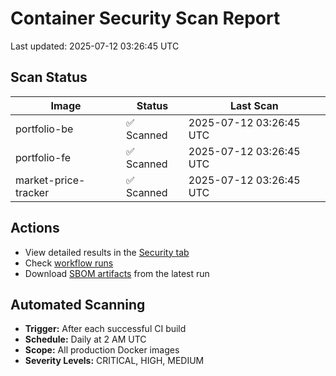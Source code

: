 # Container Security Scan Report

Last updated: 2025-07-12 03:26:45 UTC

## Scan Status

| Image | Status | Last Scan |
|-------|--------|-----------|
| portfolio-be | ✅ Scanned | 2025-07-12 03:26:45 UTC |
| portfolio-fe | ✅ Scanned | 2025-07-12 03:26:45 UTC |
| market-price-tracker | ✅ Scanned | 2025-07-12 03:26:45 UTC |

## Actions

- View detailed results in the [Security tab](https://github.com/ktenman/portfolio/security/code-scanning)
- Check [workflow runs](https://github.com/ktenman/portfolio/actions/workflows/trivy-scan.yml)
- Download [SBOM artifacts](https://github.com/ktenman/portfolio/actions/workflows/trivy-scan.yml) from the latest run

## Automated Scanning

- **Trigger:** After each successful CI build
- **Schedule:** Daily at 2 AM UTC
- **Scope:** All production Docker images
- **Severity Levels:** CRITICAL, HIGH, MEDIUM

